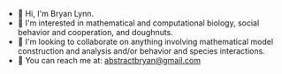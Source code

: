 - 👋 Hi, I'm Bryan Lynn. 
- 🍩 I'm interested in mathematical and computational biology, social behavior and cooperation, and doughnuts.
- 🍻 I'm looking to collaborate on anything involving mathematical model construction and analysis and/or behavior and species interactions.
- 💌 You can reach me at: abstractbryan@gmail.com 

<!--
**lynnbry/lynnbry** is a ✨ _special_ ✨ repository because its `README.md` (this file) appears on your GitHub profile.

Here are some ideas to get you started:

- 🔭 I’m currently working on ...
- 🌱 I’m currently learning ...
- 👯 I’m looking to collaborate on ...
- 🤔 I’m looking for help with ...
- 💬 Ask me about ...
- 📫 How to reach me: ...
- 😄 Pronouns: ...
- ⚡ Fun fact: ...
-->
